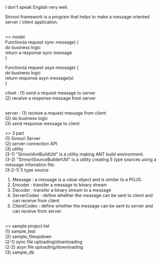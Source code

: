 I don't speak English very well.<br/>

Sinnori framework is a program that helps to make a message oriented server / client application.<br/><br/>

&gt;&gt; model<br/>
Function(a request sync message) {<br/>
  do business logic<br/>
  return a response sync message<br/>
}<br/>

Function(a request asyn message) {<br/>
  do business logic<br/>
  return response asyn message(s)<br/>
}<br/>


clinet : (1) send a request message to server<br/> 
(2) receive a response message from server<br/><br/>

server : (1) receive a request message from client<br/>
(2) do business logic<br/>
(3) send response message to client<br/>



&gt;&gt; 3 part<br/>
(1) Sinnori Server<br/>
(2) server connection API<br/>
(3) utility<br/>
(3-1) "SinnoriAntBuildUtil" is a utility making ANT build environment.<br/>
(3-2) "SinnoriSourceBuilderUtil" is a utility creating 5 type sources using a message infomation file.<br/>
(3-2-1) 5 type source<br/>
1. Message : a message is a value object and is similar to a POJO.<br/>
2. Encoder : transfer a message to binary stream<br/>
3. Decoder : transfer a binary stream to a message<br/>
4. ServerCodec : define whether the message can be sent to client and can receive from client<br/>
5. ClientCodec : define whether the message can be sent to server and can receive from server<br/><br/>

&gt;&gt; sample project list<br/>
(1) sample_test<br/>
(2) sample_fileupdown<br/>
(2-1) sync file uploading/downloading<br/>
(2-2) asyn file uploading/downloading<br/>
(3) sample_db<br/>

